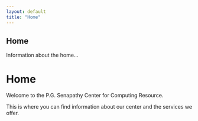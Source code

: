 ```yaml
---
layout: default
title: "Home"
---
```


<h2>Home</h2>
<p>Information about the home...</p>




# Home
Welcome to the P.G. Senapathy Center for Computing Resource.

This is where you can find information about our center and the services we offer.
